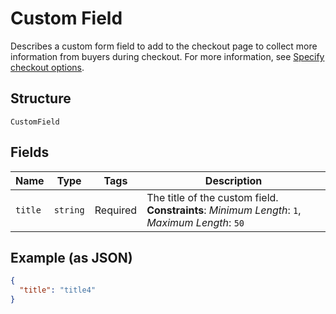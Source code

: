 <!-- Optimized: 2025-10-06 -->
<!-- RPM: 1.6.2.1.1.6.2.1_custom-field_20251006 -->
<!-- Session: E2E RPM DNA Application -->
<!-- AOM: RND (Reggie & Dro) -->
<!-- COI: TECHNOLOGY -->
<!-- RPM: HIGH -->
<!-- ACTION: BUILD -->


# Custom Field

Describes a custom form field to add to the checkout page to collect more information from buyers during checkout.
For more information,
see [Specify checkout options](https://developer.squareup.com/docs/checkout-api/optional-checkout-configurations#specify-checkout-options-1).

## Structure

`CustomField`

## Fields

| Name | Type | Tags | Description |
|  --- | --- | --- | --- |
| `title` | `string` | Required | The title of the custom field.<br>**Constraints**: *Minimum Length*: `1`, *Maximum Length*: `50` |

## Example (as JSON)

```json
{
  "title": "title4"
}
```
